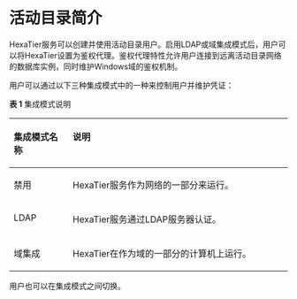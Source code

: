 # 活动目录简介<a name="ZH-CN_TOPIC_0111166491"></a>

HexaTier服务可以创建并使用活动目录用户。启用LDAP或域集成模式后，用户可以将HexaTier设置为鉴权代理。鉴权代理特性允许用户连接到远离活动目录网络的数据库实例，同时维护Windows域的鉴权机制。

用户可以通过以下三种集成模式中的一种来控制用户并维护凭证：

**表 1**  集成模式说明

<a name="zh-cn_topic_0110575004_tbd244fa8a8ec489f88ce11ff53257019"></a>
<table><thead align="left"><tr id="zh-cn_topic_0110575004_r5815f6eed6494a3e84d9d03cd475f5bb"><th class="cellrowborder" valign="top" width="21.19%" id="mcps1.2.3.1.1"><p id="zh-cn_topic_0110575004_zh-cn_topic_0076429677_p933313484526"><a name="zh-cn_topic_0110575004_zh-cn_topic_0076429677_p933313484526"></a><a name="zh-cn_topic_0110575004_zh-cn_topic_0076429677_p933313484526"></a>集成模式名称</p>
</th>
<th class="cellrowborder" valign="top" width="78.81%" id="mcps1.2.3.1.2"><p id="zh-cn_topic_0110575004_a125d6197dac341eea8a1eb440a28c955"><a name="zh-cn_topic_0110575004_a125d6197dac341eea8a1eb440a28c955"></a><a name="zh-cn_topic_0110575004_a125d6197dac341eea8a1eb440a28c955"></a>说明</p>
</th>
</tr>
</thead>
<tbody><tr id="zh-cn_topic_0110575004_r9c704ce6ccbe4ad1b53a85e1aff789cc"><td class="cellrowborder" valign="top" width="21.19%" headers="mcps1.2.3.1.1 "><p id="zh-cn_topic_0110575004_ad919aa56393a4bf8a967287aff9d1af8"><a name="zh-cn_topic_0110575004_ad919aa56393a4bf8a967287aff9d1af8"></a><a name="zh-cn_topic_0110575004_ad919aa56393a4bf8a967287aff9d1af8"></a>禁用</p>
</td>
<td class="cellrowborder" valign="top" width="78.81%" headers="mcps1.2.3.1.2 "><p id="zh-cn_topic_0110575004_ab802dccacb8b40668d8c369429633505"><a name="zh-cn_topic_0110575004_ab802dccacb8b40668d8c369429633505"></a><a name="zh-cn_topic_0110575004_ab802dccacb8b40668d8c369429633505"></a>HexaTier服务作为网络的一部分来运行。</p>
</td>
</tr>
<tr id="zh-cn_topic_0110575004_r62b8fcfa74534e4bbc5f141e1eca0ef2"><td class="cellrowborder" valign="top" width="21.19%" headers="mcps1.2.3.1.1 "><p id="zh-cn_topic_0110575004_zh-cn_topic_0076429677_p733314486523"><a name="zh-cn_topic_0110575004_zh-cn_topic_0076429677_p733314486523"></a><a name="zh-cn_topic_0110575004_zh-cn_topic_0076429677_p733314486523"></a>LDAP</p>
</td>
<td class="cellrowborder" valign="top" width="78.81%" headers="mcps1.2.3.1.2 "><p id="zh-cn_topic_0110575004_zh-cn_topic_0076429677_p173331480527"><a name="zh-cn_topic_0110575004_zh-cn_topic_0076429677_p173331480527"></a><a name="zh-cn_topic_0110575004_zh-cn_topic_0076429677_p173331480527"></a>HexaTier服务通过LDAP服务器认证。</p>
</td>
</tr>
<tr id="zh-cn_topic_0110575004_reb1e42b28cb54f649caebbe929f718e9"><td class="cellrowborder" valign="top" width="21.19%" headers="mcps1.2.3.1.1 "><p id="zh-cn_topic_0110575004_zh-cn_topic_0076429677_p033364865215"><a name="zh-cn_topic_0110575004_zh-cn_topic_0076429677_p033364865215"></a><a name="zh-cn_topic_0110575004_zh-cn_topic_0076429677_p033364865215"></a>域集成</p>
</td>
<td class="cellrowborder" valign="top" width="78.81%" headers="mcps1.2.3.1.2 "><p id="zh-cn_topic_0110575004_zh-cn_topic_0076429677_p433319481520"><a name="zh-cn_topic_0110575004_zh-cn_topic_0076429677_p433319481520"></a><a name="zh-cn_topic_0110575004_zh-cn_topic_0076429677_p433319481520"></a>HexaTier在作为域的一部分的计算机上运行。</p>
</td>
</tr>
</tbody>
</table>

用户也可以在集成模式之间切换。

